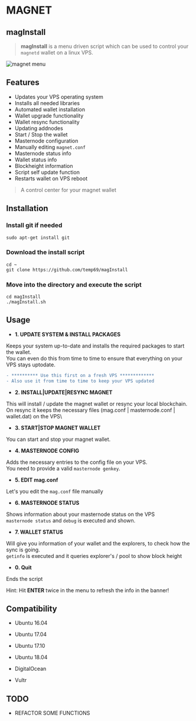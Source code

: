 # MAGNET

## magInstall

> **magInstall** is a menu driven script which can be used to control
your `magnetd` wallet on a linux VPS.

![magnet menu](https://user-images.githubusercontent.com/36497576/44571713-d884c600-a781-11e8-8fc4-428232e8d206.png)

## Features

- Updates your VPS operating system
- Installs all needed libraries
- Automated wallet installation
- Wallet upgrade functionality
- Wallet resync functionality
- Updating addnodes
- Start / Stop the wallet
- Masternode configuration
- Manually editing `magnet.conf`
- Masternode status info
- Wallet status info
- Blockheight information
- Script self update function
- Restarts wallet on VPS reboot

> A control center for your magnet wallet

## Installation

### Install git if needed
`sudo apt-get install git`

### Download the install script
`cd ~`\
`git clone https://github.com/temp69/magInstall`

### Move into the directory and execute the script
`cd magInstall`\
`./magInstall.sh`

## Usage

- **1. UPDATE SYSTEM & INSTALL PACKAGES**

Keeps your system up-to-date and installs the required packages to start the wallet.\
You can even do this from time to time to ensure that everything on your VPS stays uptodate.
```diff
- ********** Use this first on a fresh VPS *************
- Also use it from time to time to keep your VPS updated
```

- **2. INSTALL|UPDATE|RESYNC MAGNET**

This will install / update the magnet wallet or resync your local blockchain.\
On resync it keeps the necessary files (mag.conf | masternode.conf | wallet.dat) on the VPS\

- **3. START|STOP MAGNET WALLET**

You can start and stop your magnet wallet.

- **4. MASTERNODE CONFIG**

Adds the necessary entries to the config file on your VPS.\
You need to provide a valid `masternode genkey`.

- **5. EDIT mag.conf**

Let's you edit the `mag.conf` file manually

- **6. MASTERNODE STATUS**

Shows information about your masternode status on the VPS\
`masternode status` and `debug` is executed and shown.

- **7. WALLET STATUS**

Will give you information of your wallet and the explorers, to check how the sync is going.\
`getinfo` is executed and it queries explorer's / pool to show block height

- **0. Quit**

Ends the script

Hint: Hit **ENTER** twice in the menu to refresh the info in the banner!

## Compatibility

- Ubuntu 16.04
- Ubuntu 17.04
- Ubuntu 17.10
- Ubuntu 18.04

- DigitalOcean
- Vultr

## TODO

- REFACTOR SOME FUNCTIONS
